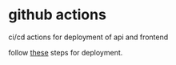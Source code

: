 # github actions

ci/cd actions for deployment of api and frontend

follow [these](https://itnext.io/run-your-containers-on-aws-fargate-c2d4f6a47fda) steps for deployment.
